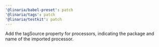 ```yaml
---
'@linaria/babel-preset': patch
'@linaria/tags': patch
'@linaria/testkit': patch
---
```


Add the tagSource property for processors, indicating the package and name of the imported processor.
